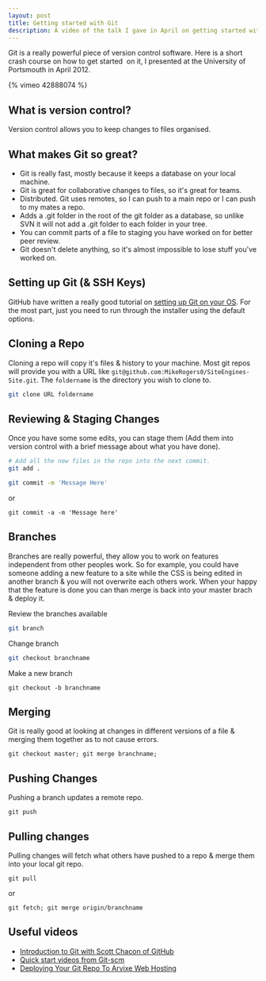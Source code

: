 ```yaml
---
layout: post
title: Getting started with Git
description: A video of the talk I gave in April on getting started with Git
---
```

Git is a really powerful piece of version control software. Here is a short crash course on how to get started  on it, I presented at the University of Portsmouth in April 2012.

{% vimeo 42888074 %}

## What is version control?

Version control allows you to keep changes to files organised.

## What makes Git so great?

* Git is really fast, mostly because it keeps a database on your local machine.
* Git is great for collaborative changes to files, so it's great for teams.
* Distributed. Git uses remotes, so I can push to a main repo or I can push to my mates a repo.
* Adds a .git folder in the root of the git folder as a database, so unlike SVN it will not add a .git folder to each folder in your tree.
* You can commit parts of a file to staging you have worked on for better peer review.
* Git doesn't delete anything, so it's almost impossible to lose stuff you've worked on.

## Setting up Git (& SSH Keys)

GitHub have written a really good tutorial on [setting up Git on your OS](http://help.github.com/set-up-git-redirect/). For the most part, just you need to run through the installer using the default options.

## Cloning a Repo

Cloning a repo will copy it's files & history to your machine. Most git repos will provide you with a URL like `git@github.com:MikeRogers0/SiteEngines-Site.git`. The `foldername` is the directory you wish to clone to.

```bash
git clone URL foldername
```

## Reviewing & Staging Changes

Once you have some some edits, you can stage them (Add them into version control with a brief message about what you have done).

```bash
# Add all the new files in the repo into the next commit.
git add .

git commit -m 'Message Here'
```

or

```
git commit -a -m 'Message here'
```

## Branches

Branches are really powerful, they allow you to work on features independent from other peoples work. So for example, you could have someone adding a new feature to a site while the CSS is being edited in another branch &amp; you will not overwrite each others work. When your happy that the feature is done you can than merge is back into your master brach &amp; deploy it.

Review the branches available

```bash
git branch
```

Change branch

```bash
git checkout branchname
```

Make a new branch

```
git checkout -b branchname
```

## Merging

Git is really good at looking at changes in different versions of a file &amp; merging them together as to not cause errors.

```
git checkout master; git merge branchname;
```

## Pushing Changes

Pushing a branch updates a remote repo.

```
git push
```

## Pulling changes

Pulling changes will fetch what others have pushed to a repo &amp; merge them into your local git repo.

```
git pull
```

or

```
git fetch; git merge origin/branchname
```

## Useful videos

* [Introduction to Git with Scott Chacon of GitHub](http://www.youtube.com/watch?v=ZDR433b0HJY)
* [Quick start videos from Git-scm](http://git-scm.com/videos)
* [Deploying Your Git Repo To Arvixe Web Hosting](http://www.arlocarreon.com/blog/git/deploying-your-git-repo-to-arvixe-web-hosting/)
